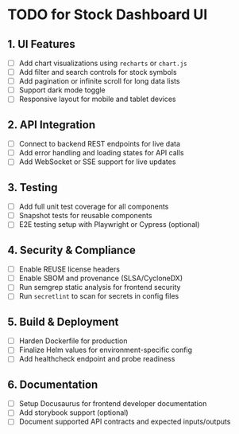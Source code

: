 # TODO for Stock Dashboard UI

## 1. UI Features

- [ ] Add chart visualizations using `recharts` or `chart.js`
- [ ] Add filter and search controls for stock symbols
- [ ] Add pagination or infinite scroll for long data lists
- [ ] Support dark mode toggle
- [ ] Responsive layout for mobile and tablet devices

## 2. API Integration

- [ ] Connect to backend REST endpoints for live data
- [ ] Add error handling and loading states for API calls
- [ ] Add WebSocket or SSE support for live updates

## 3. Testing

- [ ] Add full unit test coverage for all components
- [ ] Snapshot tests for reusable components
- [ ] E2E testing setup with Playwright or Cypress (optional)

## 4. Security & Compliance

- [ ] Enable REUSE license headers
- [ ] Enable SBOM and provenance (SLSA/CycloneDX)
- [ ] Run semgrep static analysis for frontend security
- [ ] Run `secretlint` to scan for secrets in config files

## 5. Build & Deployment

- [ ] Harden Dockerfile for production
- [ ] Finalize Helm values for environment-specific config
- [ ] Add healthcheck endpoint and probe readiness

## 6. Documentation

- [ ] Setup Docusaurus for frontend developer documentation
- [ ] Add storybook support (optional)
- [ ] Document supported API contracts and expected inputs/outputs
